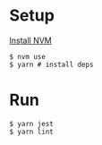 
# Setup

[Install NVM](https://github.com/nvm-sh/nvm)

```shell
$ nvm use
$ yarn # install deps
```

# Run
```shell
$ yarn jest
$ yarn lint
```
